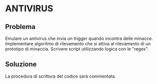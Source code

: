 # ANTIVIRUS

## Problema
Emulare un antivirus che invia un trigger quando incontra delle minacce. 
Implementare algoritmo di rilevamento che si attiva al rilevamento di un prototipo di minaccia.
Scrivere script utilizzando logica con le "regex".

## Soluzione
La procedura di scrittura del codice sarà commentata.